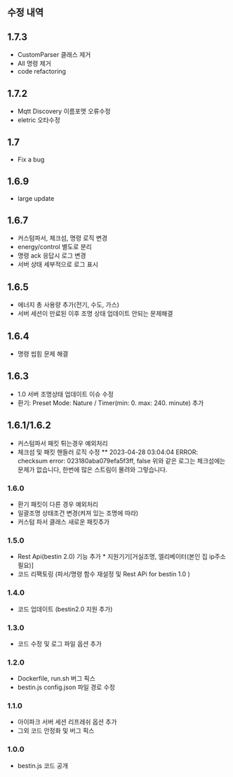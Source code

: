 ## 수정 내역

## 1.7.3
* CustomParser 클래스 제거
* All 명령 제거
* code refactoring
  
## 1.7.2
* Mqtt Discovery 이름포맷 오류수정
* eletric 오타수정

## 1.7
* Fix a bug

## 1.6.9
* large update 

## 1.6.7
* 커스텀파서, 체크섬, 명령 로직 변경
* energy/control 별도로 분리
* 명령 ack 응답시 로그 변경
* 서버 상태 세부적으로 로그 표시

## 1.6.5
* 에너지 총 사용량 추가(전기, 수도, 가스)
* 서버 세션이 만료된 이후 조명 상태 업데이트 안되는 문제해결

## 1.6.4
* 명령 씹힘 문제 해결

## 1.6.3
* 1.0 서버 조명상태 업데이트 이슈 수정
* 환기: Preset Mode: Nature / Timer(min: 0. max: 240. minute) 추가

## 1.6.1/1.6.2
* 커스텀파서 패킷 튀는경우 예외처리
* 체크섬 및 패킷 핸들러 로직 수정
** 2023-04-28 03:04:04 ERROR: checksum error: 023180aba079efa5f3ff, false
   위와 같은 로그는 체크섬에는 문제가 없습니다, 한번에 많은 스트림이 몰려와 그렇습니다.

### 1.6.0 
* 환기 패킷이 다른 경우 예외처리
* 일괄조명 상태조건 변경(켜져 있는 조명에 따라)
* 커스텀 파서 클래스 새로운 패킷추가

### 1.5.0
* Rest Api(bestin 2.0) 기능 추가 * 지원기기[거실조명, 엘리베이터(본인 집 ip주소 필요)]
* 코드 리팩토링 (파서/명령 함수 재설정 및 Rest APi for bestin 1.0 )

### 1.4.0
* 코드 업데이트 (bestin2.0 지원 추가)

### 1.3.0
* 코드 수정 및 로그 파일 옵션 추가

### 1.2.0
* Dockerfile, run.sh 버그 픽스
* bestin.js config.json 파일 경로 수정

### 1.1.0
* 아이파크 서버 세션 리프레쉬 옵션 추가
* 그외 코드 안정화 및 버그 픽스

### 1.0.0
* bestin.js 코드 공개
